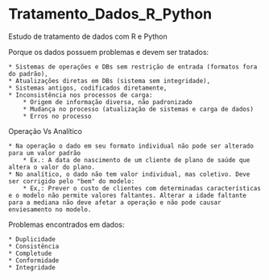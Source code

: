 # Tratamento_Dados_R_Python

Estudo de tratamento de dados com R e Python 

Porque os dados possuem problemas e devem ser tratados:

    * Sistemas de operações e DBs sem restrição de entrada (formatos fora do padrão),
    * Atualizações diretas em DBs (sistema sem integridade),
    * Sistemas antigos, codificados diretamente,
    * Inconsistência nos processos de carga:
        * Origem de informação diversa, não padronizado
        * Mudança no processo (atualização de sistemas e carga de dados)
        * Erros no processo

Operação Vs Analítico

    * Na operação o dado em seu formato individual não pode ser alterado para um valor padrão 
        * Ex.: A data de nascimento de um cliente de plano de saúde que altera o valor do plano.
    * No analítico, o dado não tem valor individual, mas coletivo. Deve ser corrigido pelo "bem" do modelo:
        * Ex,: Prever o custo de clientes com determinadas características e o modelo não permite valores faltantes. Alterar a idade faltante para a mediana não deve afetar a operação e não pode causar enviesamento no modelo.
       
Problemas encontrados em dados:
    
    * Duplicidade
    * Consistência
    * Completude
    * Conformidade
    * Integridade
